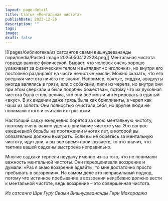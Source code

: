 ```yaml
---
layout: page-detail
title: Статья «Ментальная чистота»
publishDate: 2023-12-26
description: ""
tags: 
image: 
draft: false
---
```

![[pages/библиотека/из сатсангов свами вишнудевананды гири/media/Pasted image 20250504122228.png]] 
 Ментальная чистота гораздо важнее физической. Бывает, что человек очень хорошо ухаживает за физическим телом и выглядит «с иголочки», но внутри его постоянно раздирают на части нечистые мысли. Можно сказать, что его внешняя чистота ничего не значит. Например, святые, сиддхи, авадхуты иногда валялись в грязи, ели с собаками, пили из черепа, но внутри они при этом сверкали и были подобны божествам, потому что их духовная чистота была столь велика, что они всё могли интегрировать в единый «вкус». В их видении даже грязь была как бриллианты, а череп как чаша из золота. Они полностью очистили себя, но другие люди не понимали этого и считали их грязными.

 Настоящий садху ежедневно борется за свою ментальную чистоту, поэтому очень важно уделять внимание чистоте ума. Это вопрос ежедневной борьбы на протяжении многих лет, в которой вы обязательно должны выиграть. Если вы не боретесь за ментальную чистоту, идут дни, а вы все время проигрываете, то это значит, что тактика вашей садханы выстроена неправильно.

 Многие садхаки терпели неудачу именно из-за того, что не понимали важность ментальной чистоты. Они переоценивали воззрение и думали: «Раз я знаю воззрение адвайты, то мне достаточно просто пребывать в воззрении». На самом деле это неправильный подход, потому что истинное пребывание в воззрении неизбежно должно вести к ментальной чистоте, ведь воззрение – это совершенная чистота.

*Из сатсанга Шри Гуру Свами Вишнудевананды Гири Махараджа*